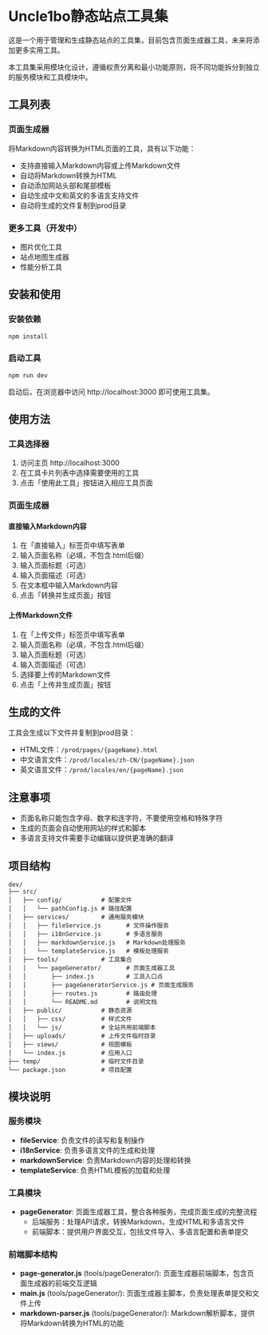 # Uncle1bo静态站点工具集

这是一个用于管理和生成静态站点的工具集，目前包含页面生成器工具，未来将添加更多实用工具。

本工具集采用模块化设计，遵循权责分离和最小功能原则，将不同功能拆分到独立的服务模块和工具模块中。

## 工具列表

### 页面生成器

将Markdown内容转换为HTML页面的工具，具有以下功能：

- 支持直接输入Markdown内容或上传Markdown文件
- 自动将Markdown转换为HTML
- 自动添加网站头部和尾部模板
- 自动生成中文和英文的多语言支持文件
- 自动将生成的文件复制到prod目录

### 更多工具（开发中）

- 图片优化工具
- 站点地图生成器
- 性能分析工具

## 安装和使用

### 安装依赖

```bash
npm install
```

### 启动工具

```bash
npm run dev
```

启动后，在浏览器中访问 http://localhost:3000 即可使用工具集。

## 使用方法

### 工具选择器

1. 访问主页 http://localhost:3000
2. 在工具卡片列表中选择需要使用的工具
3. 点击「使用此工具」按钮进入相应工具页面

### 页面生成器

#### 直接输入Markdown内容

1. 在「直接输入」标签页中填写表单
2. 输入页面名称（必填，不包含.html后缀）
3. 输入页面标题（可选）
4. 输入页面描述（可选）
5. 在文本框中输入Markdown内容
6. 点击「转换并生成页面」按钮

#### 上传Markdown文件

1. 在「上传文件」标签页中填写表单
2. 输入页面名称（必填，不包含.html后缀）
3. 输入页面标题（可选）
4. 输入页面描述（可选）
5. 选择要上传的Markdown文件
6. 点击「上传并生成页面」按钮

## 生成的文件

工具会生成以下文件并复制到prod目录：

- HTML文件：`/prod/pages/{pageName}.html`
- 中文语言文件：`/prod/locales/zh-CN/{pageName}.json`
- 英文语言文件：`/prod/locales/en/{pageName}.json`

## 注意事项

- 页面名称只能包含字母、数字和连字符，不要使用空格和特殊字符
- 生成的页面会自动使用网站的样式和脚本
- 多语言支持文件需要手动编辑以提供更准确的翻译

## 项目结构

```
dev/
├── src/
│   ├── config/           # 配置文件
│   │   └── pathConfig.js # 路径配置
│   ├── services/         # 通用服务模块
│   │   ├── fileService.js       # 文件操作服务
│   │   ├── i18nService.js       # 多语言服务
│   │   ├── markdownService.js   # Markdown处理服务
│   │   └── templateService.js   # 模板处理服务
│   ├── tools/            # 工具集合
│   │   └── pageGenerator/       # 页面生成器工具
│   │       ├── index.js         # 工具入口点
│   │       ├── pageGeneratorService.js # 页面生成服务
│   │       ├── routes.js        # 路由处理
│   │       └── README.md        # 说明文档
│   ├── public/           # 静态资源
│   │   ├── css/          # 样式文件
│   │   └── js/           # 全站共用前端脚本
│   ├── uploads/          # 上传文件临时目录
│   ├── views/            # 视图模板
│   └── index.js          # 应用入口
├── temp/                 # 临时文件目录
└── package.json          # 项目配置
```

## 模块说明

### 服务模块

- **fileService**: 负责文件的读写和复制操作
- **i18nService**: 负责多语言文件的生成和处理
- **markdownService**: 负责Markdown内容的处理和转换
- **templateService**: 负责HTML模板的加载和处理

### 工具模块

- **pageGenerator**: 页面生成器工具，整合各种服务，完成页面生成的完整流程
  - 后端服务：处理API请求，转换Markdown，生成HTML和多语言文件
  - 前端脚本：提供用户界面交互，包括文件导入、多语言配置和表单提交

### 前端脚本结构

- **page-generator.js** (tools/pageGenerator/): 页面生成器前端脚本，包含页面生成器的前端交互逻辑
- **main.js** (tools/pageGenerator/): 页面生成器主脚本，负责处理表单提交和文件上传
- **markdown-parser.js** (tools/pageGenerator/): Markdown解析脚本，提供将Markdown转换为HTML的功能
